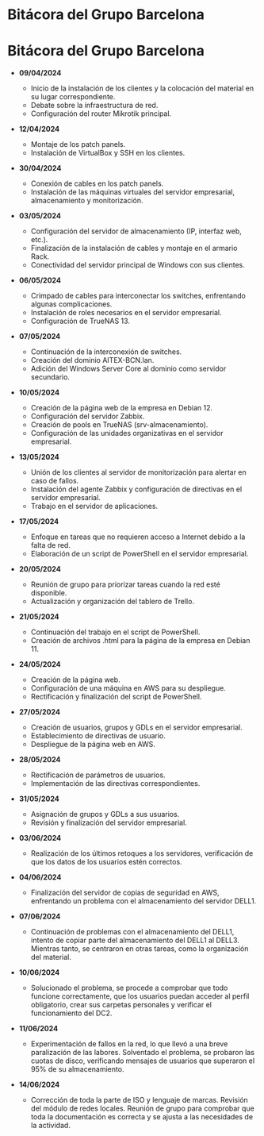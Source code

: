 # Bitácora del Grupo Barcelona

# Bitácora del Grupo Barcelona

- **09/04/2024**
  - Inicio de la instalación de los clientes y la colocación del material en su lugar correspondiente.
  - Debate sobre la infraestructura de red.
  - Configuración del router Mikrotik principal.

- **12/04/2024**
  - Montaje de los patch panels.
  - Instalación de VirtualBox y SSH en los clientes.

- **30/04/2024**
  - Conexión de cables en los patch panels.
  - Instalación de las máquinas virtuales del servidor empresarial, almacenamiento y monitorización.

- **03/05/2024**
  - Configuración del servidor de almacenamiento (IP, interfaz web, etc.).
  - Finalización de la instalación de cables y montaje en el armario Rack.
  - Conectividad del servidor principal de Windows con sus clientes.

- **06/05/2024**
  - Crimpado de cables para interconectar los switches, enfrentando algunas complicaciones.
  - Instalación de roles necesarios en el servidor empresarial.
  - Configuración de TrueNAS 13.

- **07/05/2024**
  - Continuación de la interconexión de switches.
  - Creación del dominio AITEX-BCN.lan.
  - Adición del Windows Server Core al dominio como servidor secundario.

- **10/05/2024**
  - Creación de la página web de la empresa en Debian 12.
  - Configuración del servidor Zabbix.
  - Creación de pools en TrueNAS (srv-almacenamiento).
  - Configuración de las unidades organizativas en el servidor empresarial.

- **13/05/2024**
  - Unión de los clientes al servidor de monitorización para alertar en caso de fallos.
  - Instalación del agente Zabbix y configuración de directivas en el servidor empresarial.
  - Trabajo en el servidor de aplicaciones.

- **17/05/2024**
  - Enfoque en tareas que no requieren acceso a Internet debido a la falta de red.
  - Elaboración de un script de PowerShell en el servidor empresarial.

- **20/05/2024**
  - Reunión de grupo para priorizar tareas cuando la red esté disponible.
  - Actualización y organización del tablero de Trello.

- **21/05/2024**
  - Continuación del trabajo en el script de PowerShell.
  - Creación de archivos .html para la página de la empresa en Debian 11.

- **24/05/2024**
  - Creación de la página web.
  - Configuración de una máquina en AWS para su despliegue.
  - Rectificación y finalización del script de PowerShell.
    
- **27/05/2024**
  - Creación de usuarios, grupos y GDLs en el servidor empresarial.
  - Establecimiento de directivas de usuario.
  - Despliegue de la página web en AWS.

- **28/05/2024**
  - Rectificación de parámetros de usuarios.
  - Implementación de las directivas correspondientes.

- **31/05/2024**
  - Asignación de grupos y GDLs a sus usuarios.
  - Revisión y finalización del servidor empresarial.

- **03/06/2024**
  - Realización de los últimos retoques a los servidores, verificación de que los datos de los usuarios estén correctos.

- **04/06/2024**
  - Finalización del servidor de copias de seguridad en AWS, enfrentando un problema con el almacenamiento del servidor DELL1.

- **07/06/2024**
  - Continuación de problemas con el almacenamiento del DELL1, intento de copiar parte del almacenamiento del DELL1 al DELL3. Mientras tanto, se centraron en otras tareas, como la organización del material.

- **10/06/2024**
  - Solucionado el problema, se procede a comprobar que todo funcione correctamente, que los usuarios puedan acceder al perfil obligatorio, crear sus carpetas personales y verificar el funcionamiento del DC2.

- **11/06/2024**
  - Experimentación de fallos en la red, lo que llevó a una breve paralización de las labores. Solventado el problema, se probaron las cuotas de disco, verificando mensajes de usuarios que superaron el 95% de su almacenamiento.

- **14/06/2024**
  - Corrección de toda la parte de ISO y lenguaje de marcas. Revisión del módulo de redes locales. Reunión de grupo para comprobar que toda la documentación es correcta y se ajusta a las necesidades de la actividad.


